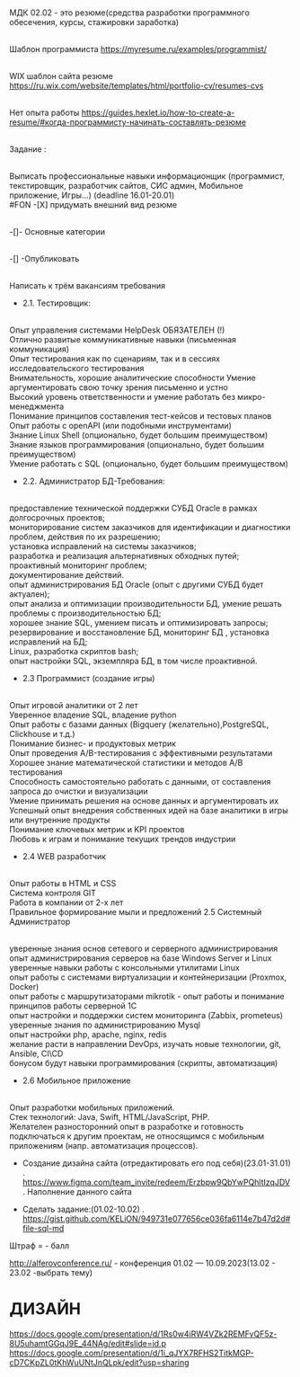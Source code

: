 <br/>МДК 02.02 - это резюме(средства разработки программного обесечения, курсы, стажировки заработка)

<br/>Шаблон программиста https://myresume.ru/examples/programmist/

<br/>WIX шаблон сайта резюме https://ru.wix.com/website/templates/html/portfolio-cv/resumes-cvs

<br/>Нет опыта работы https://guides.hexlet.io/how-to-create-a-resume/#когда-программисту-начинать-составлять-резюме

<br/>Задание :

<br/>Выписать профессиональные навыки информационщик (программист, текстировщик, разработчик сайтов, СИС админ, Мобильное приложение, Игры...) (deadline 16.01-20.01)
<br/>#FON -[X] придумать внешний вид резюме

<br/>-[]- Основные категории

<br/>-[] -Опубликовать

<br/>Написать к трём вакансиям требования 
* 2.1. Тестировщик:

 <br/>Опыт управления системами HelpDesk ОБЯЗАТЕЛЕН (!)
 <br/>Отлично развитые коммуникативные навыки (письменная коммуникация) 
 <br/>Опыт тестирования как по сценариям, так и в сессиях исследовательского тестирования 
 <br/>Внимательность, хорошие аналитические способности
 Умение аргументировать свою точку зрения письменно и устно
 <br/>Высокий уровень ответственности и умение работать без микро-менеджмента 
 <br/>Понимание принципов составления тест-кейсов и тестовых планов 
 <br/>Опыт работы с openAPI (или подобными инструментами) 
 <br/>Знание Linux Shell (опционально, будет большим преимуществом) 
 <br/>Знание языков программирования (опционально, будет большим преимуществом)
 <br/>Умение работать с SQL (опционально, будет большим преимуществом)
* 2.2. Администратор БД-Требования:

<br/> предоставление технической поддержки СУБД Oracle в рамках долгосрочных проектов;
<br/> мониторирование систем заказчиков для идентификации и диагностики проблем, действия по их разрешению;
<br/> установка исправлений на системы заказчиков;
 <br/>разработка и реализация альтернативных обходных путей;
<br/> проактивный мониторинг проблем;
<br/> документирование действий.
<br/> опыт администрирования БД Oracle (опыт с другими СУБД будет актуален);
<br/> опыт анализа и оптимизации производительности БД, умение решать проблемы с производительностью БД;
<br/> хорошее знание SQL, умением писать и оптимизировать запросы;
<br/> резервирование и восстановление БД, мониторинг БД , установка исправлений на БД;
<br/> Linux, разработка скриптов bash;
<br/> опыт настройки SQL, экземпляра БД, в том числе проактивной.
* 2.3 Программист (создание игры)

 <br/> Опыт игровой аналитики от 2 лет
<br/> Уверенное владение SQL, владение python
<br/> Опыт работы с базами данных (Bigquery (желательно),PostgreSQL, Clickhouse и т.д.)
<br/> Понимание бизнес- и продуктовых метрик
 <br/>Опыт проведения A/B-тестирования с эффективными результатами
<br/> Хорошее знание математической статистики и методов A/B тестирования
<br/> Способность самостоятельно работать с данными, от составления запроса до очистки и визуализации
<br/> Умение принимать решения на основе данных и аргументировать их
<br/> Успешный опыт внедрения собственных идей на базе аналитики в игры или внутренние продукты
<br/> Понимание ключевых метрик и KPI проектов
 <br/> Любовь к играм и понимание текущих трендов индустрии
* 2.4 WEB разработчик

<br/> Опыт работы в HTML и CSS
<br/> Система контроля GIT
<br/> Работа в компании от 2-х лет
<br/> Правильное формирование мыли и предложений
2.5 Системный Администратор

<br/> уверенные знания основ сетевого и серверного администрирования
<br/> опыт администрирования серверов на базе Windows Server и Linux
<br/> уверенные навыки работы с консольными утилитами Linux
<br/> опыт работы с системами виртуализации и контейнеризации (Proxmox, Docker)
<br/> опыт работы с маршрутизаторами mikrotik - опыт работы и понимание принципов работы серверной 1С
<br/> опыт настройки и поддержки систем мониторинга (Zabbix, prometeus)
<br/> уверенные знания по администрированию Mysql
<br/> опыт настройки php, apache, nginx, redis
 <br/>желание расти в направлении DevOps, изучать новые технологии, git, Ansible, CI\CD
<br/> бонусом будут навыки программирования (скрипты, автоматизация)
* 2.6 Мобильное приложение

 <br/> Опыт разработки мобильных приложений.
<br/> Стек технологий: Java, Swift, HTML/JavaScript, PHP.
<br/> Желателен разносторонний опыт в разработке и готовность подключаться к другим проектам, не относящимся с мобильным приложениям (напр. автоматизация процессов).
* Создание дизайна сайта (отредактировать его под себя)(23.01-31.01) . https://www.figma.com/team_invite/redeem/Erzbpw9QbYwPQhltIzqJDV . Наполнение данного сайта

* Сделать задание:(01.02-10.02) . https://gist.github.com/KELiON/949731e077656ce036fa6114e7b47d2d#file-sql-md

Штраф = - балл

http://alferovconference.ru/ - конференция 01.02 — 10.09.2023(13.02 - 23.02 -выбрать тему)

# ДИЗАЙН 
https://docs.google.com/presentation/d/1Rs0w4iRW4VZk2REMFvQF5z-8U5uhamtGGqJ9E_44NAg/edit#slide=id.p
https://docs.google.com/presentation/d/1i_qJYX7RFHS2TitkMGP-cD7CKpZL0tKhWuUNtJnQLpk/edit?usp=sharing
